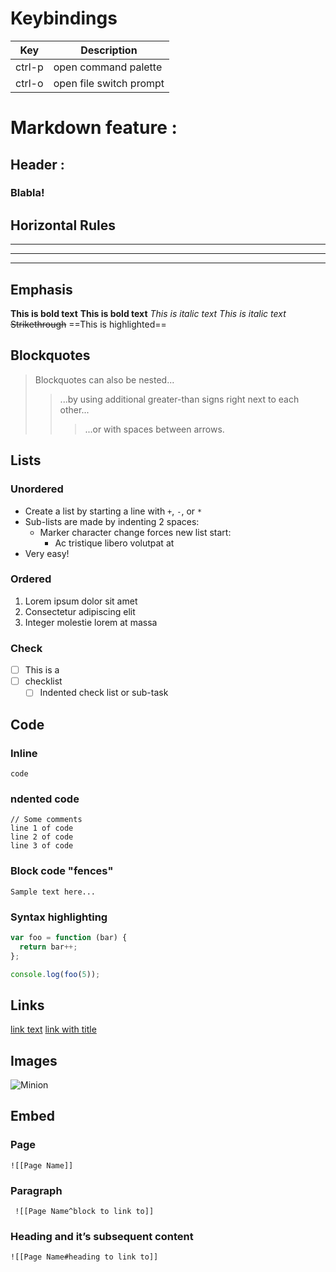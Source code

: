 
# Keybindings
| Key    | Description             |
| ------ | ----------------------- |
| ctrl-p | open command palette    |
| ctrl-o | open file switch prompt |


# Markdown feature :
## Header :
### Blabla!

## Horizontal Rules
___
---
***

## Emphasis
**This is bold text**
__This is bold text__
*This is italic text*
_This is italic text_
~~Strikethrough~~
==This is highlighted==

## Blockquotes
> Blockquotes can also be nested...
>> ...by using additional greater-than signs right next to each other...
> > > ...or with spaces between arrows.

## Lists
### Unordered
+ Create a list by starting a line with `+`, `-`, or `*`
+ Sub-lists are made by indenting 2 spaces:
  - Marker character change forces new list start:
    * Ac tristique libero volutpat at
+ Very easy!
### Ordered
1. Lorem ipsum dolor sit amet
2. Consectetur adipiscing elit
3. Integer molestie lorem at massa
### Check
- [ ] This  is a 
- [ ] checklist 
	 - [ ] Indented check list or sub-task

## Code
### Inline 
`code`
### ndented code

    // Some comments
    line 1 of code
    line 2 of code
    line 3 of code
### Block code "fences"
```
Sample text here...
```
### Syntax highlighting
``` js
var foo = function (bar) {
  return bar++;
};

console.log(foo(5));
```

## Links
[link text](http://dev.nodeca.com)
[link with title](http://nodeca.github.io/pica/demo/ "title text!")

## Images
![Minion](https://octodex.github.com/images/minion.png)
## Embed
### Page
`![[Page Name]]`
### Paragraph
` ![[Page Name^block to link to]]`
### Heading and it’s subsequent content
`![[Page Name#heading to link to]]`